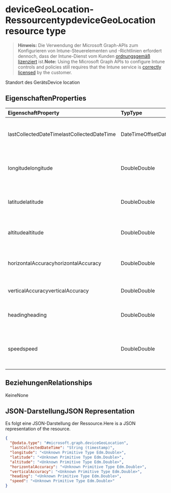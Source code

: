 # <a name="devicegeolocation-resource-type"></a><span data-ttu-id="e1891-101">deviceGeoLocation-Ressourcentyp</span><span class="sxs-lookup"><span data-stu-id="e1891-101">deviceGeoLocation resource type</span></span>

> <span data-ttu-id="e1891-102">**Hinweis:** Die Verwendung der Microsoft Graph-APIs zum Konfigurieren von Intune-Steuerelementen und -Richtlinien erfordert dennoch, dass der Intune-Dienst vom Kunden [ordnungsgemäß lizenziert](https://go.microsoft.com/fwlink/?linkid=839381) ist.</span><span class="sxs-lookup"><span data-stu-id="e1891-102">**Note:** Using the Microsoft Graph APIs to configure Intune controls and policies still requires that the Intune service is [correctly licensed](https://go.microsoft.com/fwlink/?linkid=839381) by the customer.</span></span>

<span data-ttu-id="e1891-103">Standort des Geräts</span><span class="sxs-lookup"><span data-stu-id="e1891-103">Device location</span></span>
## <a name="properties"></a><span data-ttu-id="e1891-104">Eigenschaften</span><span class="sxs-lookup"><span data-stu-id="e1891-104">Properties</span></span>
|<span data-ttu-id="e1891-105">Eigenschaft</span><span class="sxs-lookup"><span data-stu-id="e1891-105">Property</span></span>|<span data-ttu-id="e1891-106">Typ</span><span class="sxs-lookup"><span data-stu-id="e1891-106">Type</span></span>|<span data-ttu-id="e1891-107">Beschreibung</span><span class="sxs-lookup"><span data-stu-id="e1891-107">Description</span></span>|
|:---|:---|:---|
|<span data-ttu-id="e1891-108">lastCollectedDateTime</span><span class="sxs-lookup"><span data-stu-id="e1891-108">lastCollectedDateTime</span></span>|<span data-ttu-id="e1891-109">DateTimeOffset</span><span class="sxs-lookup"><span data-stu-id="e1891-109">DateTimeOffset</span></span>|<span data-ttu-id="e1891-110">Zeit der Aufzeichnung des Standorts, relativ zu UTC</span><span class="sxs-lookup"><span data-stu-id="e1891-110">Time at which location was recorded, relative to UTC</span></span>|
|<span data-ttu-id="e1891-111">longitude</span><span class="sxs-lookup"><span data-stu-id="e1891-111">longitude</span></span>|<span data-ttu-id="e1891-112">Double</span><span class="sxs-lookup"><span data-stu-id="e1891-112">Double</span></span>|<span data-ttu-id="e1891-113">Längengrad-Koordinate des Gerätestandorts</span><span class="sxs-lookup"><span data-stu-id="e1891-113">Longitude coordinate of the device's location</span></span>|
|<span data-ttu-id="e1891-114">latitude</span><span class="sxs-lookup"><span data-stu-id="e1891-114">latitude</span></span>|<span data-ttu-id="e1891-115">Double</span><span class="sxs-lookup"><span data-stu-id="e1891-115">Double</span></span>|<span data-ttu-id="e1891-116">Breitengrad-Koordinate des Gerätestandorts</span><span class="sxs-lookup"><span data-stu-id="e1891-116">Latitude coordinate of the device's location</span></span>|
|<span data-ttu-id="e1891-117">altitude</span><span class="sxs-lookup"><span data-stu-id="e1891-117">altitude</span></span>|<span data-ttu-id="e1891-118">Double</span><span class="sxs-lookup"><span data-stu-id="e1891-118">Double</span></span>|<span data-ttu-id="e1891-119">Höhe in Metern über dem Meeresspiegel</span><span class="sxs-lookup"><span data-stu-id="e1891-119">Altitude, given in meters above sea level</span></span>|
|<span data-ttu-id="e1891-120">horizontalAccuracy</span><span class="sxs-lookup"><span data-stu-id="e1891-120">horizontalAccuracy</span></span>|<span data-ttu-id="e1891-121">Double</span><span class="sxs-lookup"><span data-stu-id="e1891-121">Double</span></span>|<span data-ttu-id="e1891-122">Genauigkeit von Länge und Breite in Metern</span><span class="sxs-lookup"><span data-stu-id="e1891-122">Accuracy of longitude and latitude in meters</span></span>|
|<span data-ttu-id="e1891-123">verticalAccuracy</span><span class="sxs-lookup"><span data-stu-id="e1891-123">verticalAccuracy</span></span>|<span data-ttu-id="e1891-124">Double</span><span class="sxs-lookup"><span data-stu-id="e1891-124">Double</span></span>|<span data-ttu-id="e1891-125">Genauigkeit der Höhe in Metern</span><span class="sxs-lookup"><span data-stu-id="e1891-125">Accuracy of altitude in meters</span></span>|
|<span data-ttu-id="e1891-126">heading</span><span class="sxs-lookup"><span data-stu-id="e1891-126">heading</span></span>|<span data-ttu-id="e1891-127">Double</span><span class="sxs-lookup"><span data-stu-id="e1891-127">Double</span></span>|<span data-ttu-id="e1891-128">Kurs in Grad vom geografischen Norden</span><span class="sxs-lookup"><span data-stu-id="e1891-128">Heading in degrees from true north</span></span>|
|<span data-ttu-id="e1891-129">speed</span><span class="sxs-lookup"><span data-stu-id="e1891-129">speed</span></span>|<span data-ttu-id="e1891-130">Double</span><span class="sxs-lookup"><span data-stu-id="e1891-130">Double</span></span>|<span data-ttu-id="e1891-131">Geschwindigkeit der Bewegung des Geräts in Metern pro Sekunde</span><span class="sxs-lookup"><span data-stu-id="e1891-131">Speed the device is traveling in meters per second</span></span>|

## <a name="relationships"></a><span data-ttu-id="e1891-132">Beziehungen</span><span class="sxs-lookup"><span data-stu-id="e1891-132">Relationships</span></span>
<span data-ttu-id="e1891-133">Keine</span><span class="sxs-lookup"><span data-stu-id="e1891-133">None</span></span>
## <a name="json-representation"></a><span data-ttu-id="e1891-134">JSON-Darstellung</span><span class="sxs-lookup"><span data-stu-id="e1891-134">JSON Representation</span></span>
<span data-ttu-id="e1891-135">Es folgt eine JSON-Darstellung der Ressource.</span><span class="sxs-lookup"><span data-stu-id="e1891-135">Here is a JSON representation of the resource.</span></span>
<!-- {
  "blockType": "resource",
  "keyProperty": "id",
  "@odata.type": "microsoft.graph.deviceGeoLocation"
}
-->
``` json
{
  "@odata.type": "#microsoft.graph.deviceGeoLocation",
  "lastCollectedDateTime": "String (timestamp)",
  "longitude": "<Unknown Primitive Type Edm.Double>",
  "latitude": "<Unknown Primitive Type Edm.Double>",
  "altitude": "<Unknown Primitive Type Edm.Double>",
  "horizontalAccuracy": "<Unknown Primitive Type Edm.Double>",
  "verticalAccuracy": "<Unknown Primitive Type Edm.Double>",
  "heading": "<Unknown Primitive Type Edm.Double>",
  "speed": "<Unknown Primitive Type Edm.Double>"
}
```



